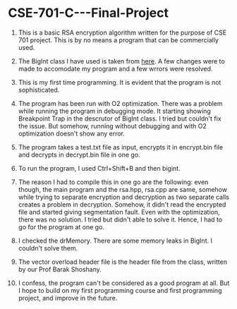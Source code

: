 # CSE-701-C---Final-Project

1. This is a basic RSA encryption algorithm written for the purpose of CSE 701 project. This is by no means a program that can be commercially used.

2. The BigInt class I have used is taken from [here](https://github.com/srndic/rsa/blob/master/source/BigInt.cpp). A few changes were to made to accomodate my program and a few wrrors were resolved.

3. This is my first time programming. It is evident that the program is not sophisticated.

4. The program has been run with O2 optimization. There was a problem while running the program in debugging mode. It starting showing Breakpoint Trap in the descrutor of BigInt class. I tried but couldn't fix the issue. But somehow, running without debugging and with O2 optimization doesn't show any error.

5. The program takes a test.txt file as input, encrypts it in encrypt.bin file and decrypts in decrypt.bin file in one go.

6. To run the program, I used Ctrl+Shift+B and then bigint.

7. The reason I had to compile this in one go are the following: even though, the main program and the rsa.hpp, rsa.cpp are same, somehow while trying to separate encryption and decryption as two separate calls creates a problem in decryption. Somehow, it didn't read the encrypted file and started giving segmentation fault. Even with the optimization, there was no solution. I tried but didn't able to solve it. Hence, I had to go for the program at one go.

8. I checked the drMemory. There are some memory leaks in BigInt. I couldn't solve them.

9. The vector overload header file is the header file from the class, written by our Prof Barak Shoshany.

10. I confess, the program can't be considered as a good program at all. But I hope to build on my first programming course and first programming project, and improve in the future.
